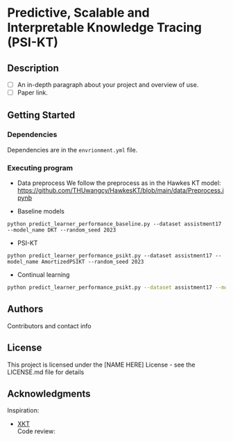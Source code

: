 # Predictive, Scalable and Interpretable Knowledge Tracing (PSI-KT)

## Description 
- [ ] An in-depth paragraph about your project and overview of use.
- [ ] Paper link. 

## Getting Started

### Dependencies

Dependencies are in the `envrionment.yml` file.  

### Executing program

* Data preprocess
We follow the preprocess as in the Hawkes KT model: https://github.com/THUwangcy/HawkesKT/blob/main/data/Preprocess.ipynb

* Baseline models
```
python predict_learner_performance_baseline.py --dataset assistment17 --model_name DKT --random_seed 2023
```

* PSI-KT
```
python predict_learner_performance_psikt.py --dataset assistment17 --model_name AmortizedPSIKT --random_seed 2023
```

* Continual learning 

```bash
python predict_learner_performance_psikt.py --dataset assistment17 --model_name AmortizedPSIKT --random_seed 2023 --vcl 1
```

## Authors

Contributors and contact info

## License

This project is licensed under the [NAME HERE] License - see the LICENSE.md file for details

## Acknowledgments

Inspiration:
* [XKT](https://github.com/tswsxk/XKT)  
Code review: 